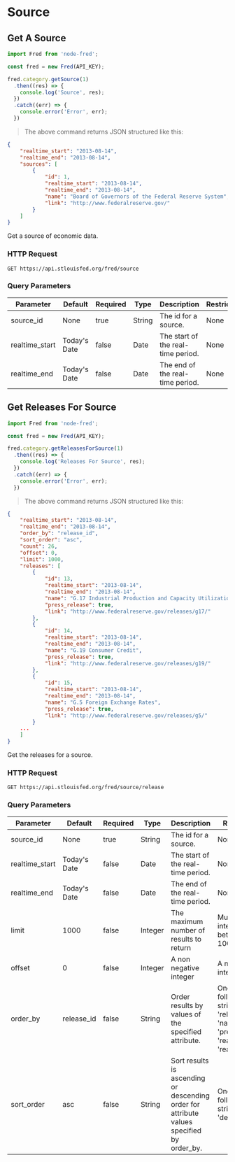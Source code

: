 # Source

## Get A Source

```javascript
import Fred from 'node-fred';

const fred = new Fred(API_KEY);

fred.category.getSource(1)
  .then((res) => {
    console.log('Source', res);
  })
  .catch((err) => {
    console.error('Error', err);
  })
```

> The above command returns JSON structured like this:

```json
{
    "realtime_start": "2013-08-14",
    "realtime_end": "2013-08-14",
    "sources": [
        {
            "id": 1,
            "realtime_start": "2013-08-14",
            "realtime_end": "2013-08-14",
            "name": "Board of Governors of the Federal Reserve System",
            "link": "http://www.federalreserve.gov/"
        }
    ]
}
```

Get a source of economic data.

### HTTP Request

`GET https://api.stlouisfed.org/fred/source`

### Query Parameters

Parameter | Default | Required | Type | Description | Restrictions
--------- | ------- | -------- | ---- | ----------- | ------------
source_id | None | true | String | The id for a source. | None
realtime_start | Today's Date | false | Date | The start of the real-time period. | None
realtime_end | Today's Date | false | Date | The end of the real-time period. | None


## Get Releases For Source

```javascript
import Fred from 'node-fred';

const fred = new Fred(API_KEY);

fred.category.getReleasesForSource(1)
  .then((res) => {
    console.log('Releases For Source', res);
  })
  .catch((err) => {
    console.error('Error', err);
  })
```

> The above command returns JSON structured like this:

```json
{
    "realtime_start": "2013-08-14",
    "realtime_end": "2013-08-14",
    "order_by": "release_id",
    "sort_order": "asc",
    "count": 26,
    "offset": 0,
    "limit": 1000,
    "releases": [
        {
            "id": 13,
            "realtime_start": "2013-08-14",
            "realtime_end": "2013-08-14",
            "name": "G.17 Industrial Production and Capacity Utilization",
            "press_release": true,
            "link": "http://www.federalreserve.gov/releases/g17/"
        },
        {
            "id": 14,
            "realtime_start": "2013-08-14",
            "realtime_end": "2013-08-14",
            "name": "G.19 Consumer Credit",
            "press_release": true,
            "link": "http://www.federalreserve.gov/releases/g19/"
        },
        {
            "id": 15,
            "realtime_start": "2013-08-14",
            "realtime_end": "2013-08-14",
            "name": "G.5 Foreign Exchange Rates",
            "press_release": true,
            "link": "http://www.federalreserve.gov/releases/g5/"
        }
    ...
    ]
}
```

Get the releases for a source.

### HTTP Request

`GET https://api.stlouisfed.org/fred/source/release`

### Query Parameters

Parameter | Default | Required | Type | Description | Restrictions
--------- | ------- | -------- | ---- | ----------- | ------------
source_id | None | true | String | The id for a source. | None
realtime_start | Today's Date | false | Date | The start of the real-time period. | None
realtime_end | Today's Date | false | Date | The end of the real-time period. | None
limit | 1000 | false | Integer | The maximum number of results to return | Must be an integer between 1 and 1000
offset | 0 | false | Integer | A non negative integer | A non negative integer
order_by | release_id | false | String | Order results by values of the specified attribute. | One of the following strings: 'release_id', 'name', 'press_release', 'realtime_start', 'realtime_end'.
sort_order | asc | false | String | Sort results is ascending or descending order for attribute values specified by order_by. | One of the following strings: 'asc', 'desc'.